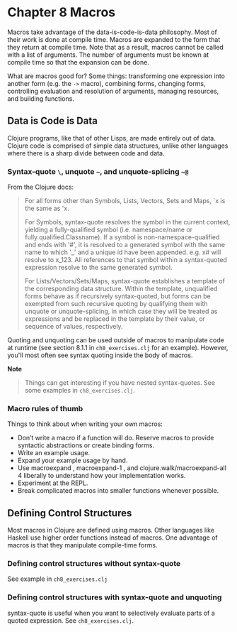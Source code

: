 Chapter 8 Macros
============================================

Macros take advantage of the data-is-code-is-data philosophy. Most of their work is done at compile time. Macros are expanded to the form that they return at compile time. Note that as a result, macros cannot be called with a list of arguments. The number of arguments must be known at compile time so that the expansion can be done.

What are macros good for? Some things: transforming one expression into another form (e.g. the `->` macro), combining forms, changing forms, controlling evaluation and resolution of arguments, managing resources, and building functions.


Data is Code is Data
--------------------------------------------

Clojure programs, like that of other Lisps, are made entirely out of data. Clojure code is comprised of simple data structures, unlike other languages where there is a sharp divide between code and data.


### Syntax-quote `\`, unquote `~`, and unquote-splicing `~@`

From the Clojure docs:

> For all forms other than Symbols, Lists, Vectors, Sets and Maps, `x is the same as 'x.
>
> For Symbols, syntax-quote resolves the symbol in the current context, yielding a fully-qualified symbol (i.e. namespace/name or fully.qualified.Classname). If a symbol is non-namespace-qualified and ends with '#', it is resolved to a generated symbol with the same name to which '_' and a unique id have been appended. e.g. x# will resolve to x_123. All references to that symbol within a syntax-quoted expression resolve to the same generated symbol.
>
> For Lists/Vectors/Sets/Maps, syntax-quote establishes a template of the corresponding data structure. Within the template, unqualified forms behave as if recursively syntax-quoted, but forms can be exempted from such recursive quoting by qualifying them with unquote or unquote-splicing, in which case they will be treated as expressions and be replaced in the template by their value, or sequence of values, respectively.

Quoting and unquoting can be used outside of macros to manipulate code at runtime (see section 8.1.1 in `ch8_exercises.clj` for an example). However, you'll most often see syntax quoting inside the body of macros.

**Note**
> Things can get interesting if you have nested syntax-quotes. See some examples in `ch8_exercises.clj`.


### Macro rules of thumb

Things to think about when writing your own macros:

* Don’t write a macro if a function will do. Reserve macros to provide syntactic abstractions or create binding forms.
* Write an example usage.
* Expand your example usage by hand.
* Use macroexpand , macroexpand-1 , and clojure.walk/macroexpand-all 4 liberally to understand how your implementation works.
* Experiment at the REPL.
* Break complicated macros into smaller functions whenever possible.


Defining Control Structures
--------------------------------------------

Most macros in Clojure are defined using macros. Other languages like Haskell use higher order functions instead of macros. One advantage of macros is that they manipulate compile-time forms.


### Defining control structures without syntax-quote

See example in `ch8_exercises.clj`


### Defining control structures with syntax-quote and unquoting

syntax-quote is useful when you want to selectively evaluate parts of a quoted expression. See `ch8_exercises.clj`.
